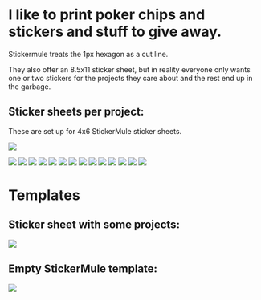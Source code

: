 # I like to print poker chips and stickers and stuff to give away.

Stickermule treats the 1px hexagon as a cut line.

They also offer an 8.5x11 sticker sheet, but in reality everyone only
wants one or two stickers for the projects they care about and the
rest end up in the garbage.


## Sticker sheets per project:

These are set up for 4x6 StickerMule sticker sheets.

![](project-sticker-sheets/4x6-stickermule-hyperledger.svg)

![](project-sticker-sheets/4x6-stickermule-aries.svg)
![](project-sticker-sheets/4x6-stickermule-besu.svg)
![](project-sticker-sheets/4x6-stickermule-burrow.svg)
![](project-sticker-sheets/4x6-stickermule-caliper.svg)
![](project-sticker-sheets/4x6-stickermule-cello.svg)
![](project-sticker-sheets/4x6-stickermule-explorer.svg)
![](project-sticker-sheets/4x6-stickermule-fabric.svg)
![](project-sticker-sheets/4x6-stickermule-grid.svg)
![](project-sticker-sheets/4x6-stickermule-indy.svg)
![](project-sticker-sheets/4x6-stickermule-iroha.svg)
![](project-sticker-sheets/4x6-stickermule-quilt.svg)
![](project-sticker-sheets/4x6-stickermule-sawtooth.svg)
![](project-sticker-sheets/4x6-stickermule-transact.svg)
![](project-sticker-sheets/4x6-stickermule-ursa.svg)

# Templates

## Sticker sheet with some projects:

![](templates/4x6-stickermule-projects.svg)

## Empty StickerMule template:

![](templates/4x6-stickermule-template.svg)
